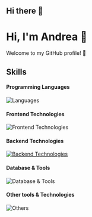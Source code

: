 ## Hi there 👋

# Hi, I'm Andrea 👋

Welcome to my GitHub profile! 🌟


## Skills

#### Programming Languages
![Languages](https://skillicons.dev/icons?i=bash,c,cpp,js,go,python,java,swift,ruby)

#### Frontend Technologies
![Frontend Technologies](https://skillicons.dev/icons?i=angular,html,css,tailwind,p5js)

#### Backend Technologies
[![Backend Technologies](https://skillicons.dev/icons?i=aws,azure,rails,docker&perline=3)](https://skillicons.dev)

#### Database & Tools
![Database & Tools](https://skillicons.dev/icons?i=mysql,postgres,)

#### Other tools & Technologies
![Others](https://skillicons.dev/icons?i=openshift,redhat,jenkins,vim,git,github,gitlab)



<!--
**AnyObj/AnyObj** is a ✨ _special_ ✨ repository because its `README.md` (this file) appears on your GitHub profile.

Here are some ideas to get you started:

- 🔭 I’m currently working on ...
- 🌱 I’m currently learning ...
- 👯 I’m looking to collaborate on ...
- 🤔 I’m looking for help with ...
- 💬 Ask me about ...
- 📫 How to reach me: ...
- 😄 Pronouns: ...
- ⚡ Fun fact: ...
-->
